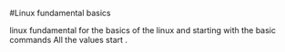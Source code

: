 #Linux fundamental basics


linux fundamental for the basics of the linux and starting with the basic commands
All the values start . 
